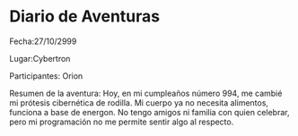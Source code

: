 
# Diario de Aventuras

Fecha:27/10/2999

Lugar:Cybertron

Participantes: Orion
 
Resumen de la aventura: Hoy, en mi cumpleaños número 994, me cambié mi prótesis cibernética de rodilla. 
Mi cuerpo ya no necesita alimentos, funciona a base de energon. No tengo amigos ni familia con quien celebrar, 
pero mi programación no me permite sentir algo al respecto.

